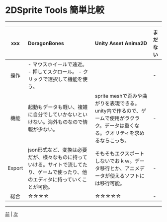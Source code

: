 
# 2DSprite Tools 簡単比較 

--- 

|xxx|DoragonBones|Unity Asset Anima2D|まだない|
|:--:|:--|:--|:--|
|操作| - マウスホイールで遠近。 - 押してスクロール。 - クリックで選択して機能を使う。||-|
|機能|起動もデータも軽い、複雑に自分でしていかないといけない。海外ものなので情報が少ない。|sprite meshで歪みや曲がりを表現できる。unity内で作るので、ゲームで使用がラクラク。データは重くなる。クオリティを求めるならこっち。|-|
|Export|json形式など、変換は必要だが、様々なものに持っていける。サイトで流してたり、ゲームで使ったり、他のエディタに持っていくことが可能。|そもそもエクスポートしないでおｋｗ。データ移行とか、アニメデータが使えるソフトには移行可能。|-|
|総合|☆☆☆☆|☆☆☆☆☆|-|

---


[前](https://github.com/175B005/weekreport4) | [次](https://github.com/175B005/weekreport6)

